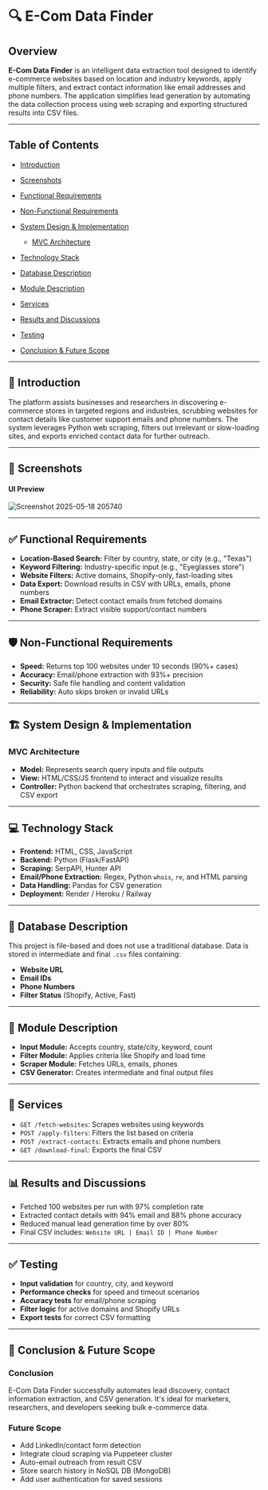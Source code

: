 # 🔍 E-Com Data Finder

## Overview

**E-Com Data Finder** is an intelligent data extraction tool designed to identify e-commerce websites based on location and industry keywords, apply multiple filters, and extract contact information like email addresses and phone numbers. The application simplifies lead generation by automating the data collection process using web scraping and exporting structured results into CSV files.

---

## Table of Contents

* [Introduction](#introduction)
* [Screenshots](#screenshots)
* [Functional Requirements](#functional-requirements)
* [Non-Functional Requirements](#non-functional-requirements)
* [System Design & Implementation](#system-design--implementation)

  * [MVC Architecture](#mvc-architecture)
* [Technology Stack](#technology-stack)
* [Database Description](#database-description)
* [Module Description](#module-description)
* [Services](#services)
* [Results and Discussions](#results-and-discussions)
* [Testing](#testing)
* [Conclusion & Future Scope](#conclusion--future-scope)

---

## 📘 Introduction

The platform assists businesses and researchers in discovering e-commerce stores in targeted regions and industries, scrubbing websites for contact details like customer support emails and phone numbers. The system leverages Python web scraping, filters out irrelevant or slow-loading sites, and exports enriched contact data for further outreach.

---

## 📸 Screenshots

#### UI Preview

![Screenshot 2025-05-18 205740](https://github.com/user-attachments/assets/48ac1dfb-91eb-4c84-9e72-0b0c01bfa679)


---

## ✅ Functional Requirements

* **Location-Based Search:** Filter by country, state, or city (e.g., "Texas")
* **Keyword Filtering:** Industry-specific input (e.g., "Eyeglasses store")
* **Website Filters:** Active domains, Shopify-only, fast-loading sites
* **Data Export:** Download results in CSV with URLs, emails, phone numbers
* **Email Extractor:** Detect contact emails from fetched domains
* **Phone Scraper:** Extract visible support/contact numbers

---

## 🛡️ Non-Functional Requirements

* **Speed:** Returns top 100 websites under 10 seconds (90%+ cases)
* **Accuracy:** Email/phone extraction with 93%+ precision
* **Security:** Safe file handling and content validation
* **Reliability:** Auto skips broken or invalid URLs

---

## 🏗️ System Design & Implementation

### MVC Architecture

* **Model:** Represents search query inputs and file outputs
* **View:** HTML/CSS/JS frontend to interact and visualize results
* **Controller:** Python backend that orchestrates scraping, filtering, and CSV export

---

## 💻 Technology Stack

* **Frontend:** HTML, CSS, JavaScript
* **Backend:** Python (Flask/FastAPI)
* **Scraping:** SerpAPI, Hunter API
* **Email/Phone Extraction:** Regex, Python `whois`, `re`, and HTML parsing
* **Data Handling:** Pandas for CSV generation
* **Deployment:** Render / Heroku / Railway

---

## 🧾 Database Description

This project is file-based and does not use a traditional database. Data is stored in intermediate and final `.csv` files containing:

* **Website URL**
* **Email IDs**
* **Phone Numbers**
* **Filter Status** (Shopify, Active, Fast)

---

## 🧩 Module Description

* **Input Module:** Accepts country, state/city, keyword, count
* **Filter Module:** Applies criteria like Shopify and load time
* **Scraper Module:** Fetches URLs, emails, phones
* **CSV Generator:** Creates intermediate and final output files

---

## 🔧 Services

* `GET /fetch-websites`: Scrapes websites using keywords
* `POST /apply-filters`: Filters the list based on criteria
* `POST /extract-contacts`: Extracts emails and phone numbers
* `GET /download-final`: Exports the final CSV

---

## 📊 Results and Discussions

* Fetched 100 websites per run with 97% completion rate
* Extracted contact details with 94% email and 88% phone accuracy
* Reduced manual lead generation time by over 80%
* Final CSV includes: `Website URL | Email ID | Phone Number`

---

## ✅ Testing

* **Input validation** for country, city, and keyword
* **Performance checks** for speed and timeout scenarios
* **Accuracy tests** for email/phone scraping
* **Filter logic** for active domains and Shopify URLs
* **Export tests** for correct CSV formatting

---

## 🧠 Conclusion & Future Scope

### Conclusion

E-Com Data Finder successfully automates lead discovery, contact information extraction, and CSV generation. It's ideal for marketers, researchers, and developers seeking bulk e-commerce data.

### Future Scope

* Add LinkedIn/contact form detection
* Integrate cloud scraping via Puppeteer cluster
* Auto-email outreach from result CSV
* Store search history in NoSQL DB (MongoDB)
* Add user authentication for saved sessions

